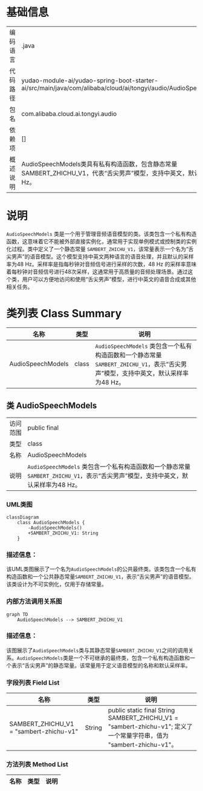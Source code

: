 # 基础信息

|      |      |
|------|------|
| 编码语言 | .java |
| 代码路径 | yudao-module-ai/yudao-spring-boot-starter-ai/src/main/java/com/alibaba/cloud/ai/tongyi/audio/AudioSpeechModels.java |
| 包名 | com.alibaba.cloud.ai.tongyi.audio |
| 依赖项 | [] |
| 概述说明 | AudioSpeechModels类具有私有构造函数，包含静态常量SAMBERT_ZHICHU_V1，代表“舌尖男声”模型，支持中英文，默认采样率为48 Hz。 |

# 说明

`AudioSpeechModels` 类是一个用于管理音频语音模型的类。该类包含一个私有构造函数，这意味着它不能被外部直接实例化，通常用于实现单例模式或控制类的实例化过程。类中定义了一个静态常量 `SAMBERT_ZHICHU_V1`，该常量表示一个名为“舌尖男声”的语音模型。这个模型支持中英文两种语言的语音处理，并且默认的采样率为48 Hz。采样率是指每秒钟对音频信号进行采样的次数，48 Hz 的采样率意味着每秒钟对音频信号进行48次采样，这通常用于高质量的音频处理场景。通过这个类，用户可以方便地访问和使用“舌尖男声”模型，进行中英文的语音合成或其他相关任务。

# 类列表 Class Summary

| 名称   | 类型  | 说明 |
|-------|------|-------------|
| AudioSpeechModels | class | `AudioSpeechModels` 类包含一个私有构造函数和一个静态常量 `SAMBERT_ZHICHU_V1`，表示“舌尖男声”模型，支持中英文，默认采样率为48 Hz。 |



## 类 AudioSpeechModels

|      |      |
|------|------|
| 访问范围 | public final |
| 类型 | class |
| 名称 | AudioSpeechModels |
| 说明 | `AudioSpeechModels` 类包含一个私有构造函数和一个静态常量 `SAMBERT_ZHICHU_V1`，表示“舌尖男声”模型，支持中英文，默认采样率为48 Hz。 |


### UML类图

```mermaid
classDiagram
    class AudioSpeechModels {
        -AudioSpeechModels()
        +SAMBERT_ZHICHU_V1: String
    }
```

### 描述信息：
该UML类图展示了一个名为`AudioSpeechModels`的公共最终类。该类包含一个私有构造函数和一个公共静态常量`SAMBERT_ZHICHU_V1`，表示“舌尖男声”的语音模型。该类设计为不可实例化，仅用于存储常量。


### 内部方法调用关系图

```mermaid
graph TD
    AudioSpeechModels --> SAMBERT_ZHICHU_V1
```

### 描述信息：
该图展示了`AudioSpeechModels`类与其静态常量`SAMBERT_ZHICHU_V1`之间的调用关系。`AudioSpeechModels`类是一个不可继承的最终类，包含一个私有构造函数和一个表示“舌尖男声”的静态常量。该常量用于定义语音模型的名称和默认采样率。

### 字段列表 Field List

| 名称  | 类型  | 说明 |
|-------|-------|------|
| SAMBERT_ZHICHU_V1 = "sambert-zhichu-v1" | String | public static final String SAMBERT_ZHICHU_V1 = "sambert-zhichu-v1"; 定义了一个常量字符串，值为 "sambert-zhichu-v1"。 |

### 方法列表 Method List

| 名称  | 类型  | 说明 |
|-------|-------|------|




